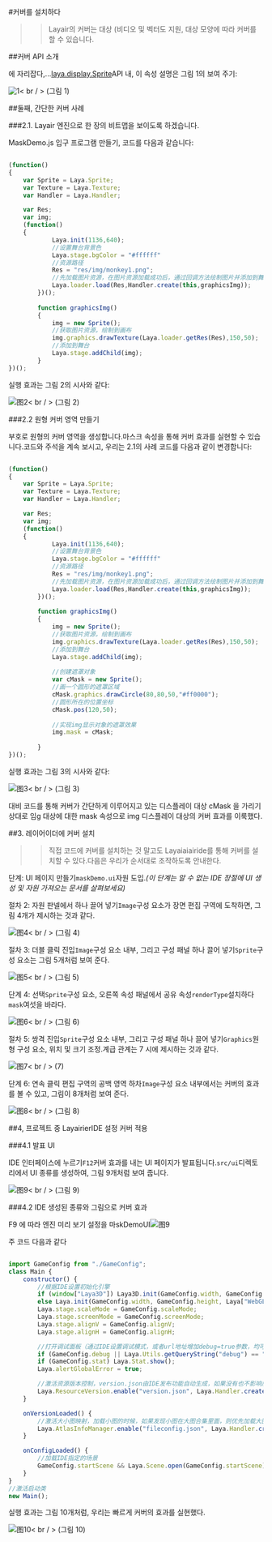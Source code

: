 #커버를 설치하다

>> Layair의 커버는 대상 (비디오 및 벡터도 지원, 대상 모양에 따라 커버를 할 수 있습니다.
>>



##커버 API 소개

에 자리잡다,...[laya.display.Sprite](http://layaair.ldc.layabox.com/api/index.html?category=Core&class=laya.display.Sprite%3Ch1%3Emask)API 내, 이 속성 설명은 그림 1의 보여 주기:

![1](img/1.jpg)< br / > (그림 1)



##둘째, 간단한 커버 사례

###2.1. Layair 엔진으로 한 장의 비트맵을 보이도록 하겠습니다.

MaskDemo.js 입구 프로그램 만들기, 코드를 다음과 같습니다:


```javascript

(function()
{
  	var Sprite = Laya.Sprite;
	var Texture = Laya.Texture;
  	var Handler = Laya.Handler;

  	var Res;
	var img;
	(function()
	{
			Laya.init(1136,640);
			//设置舞台背景色
			Laya.stage.bgColor = "#ffffff"      
			//资源路径
			Res = "res/img/monkey1.png";		
			//先加载图片资源，在图片资源加载成功后，通过回调方法绘制图片并添加到舞台
			Laya.loader.load(Res,Handler.create(this,graphicsImg));   
		})();
		
		function graphicsImg()
		{
			img = new Sprite();
			//获取图片资源，绘制到画布
			img.graphics.drawTexture(Laya.loader.getRes(Res),150,50);
			//添加到舞台
			Laya.stage.addChild(img);
		}
})();
```


실행 효과는 그림 2의 시사와 같다:

![图2](img/2.jpg)< br / > (그림 2)

###2.2 원형 커버 영역 만들기

부호로 원형의 커버 영역을 생성합니다.마스크 속성을 통해 커버 효과를 실현할 수 있습니다.코드와 주석을 계속 보시고, 우리는 2.1의 사례 코드를 다음과 같이 변경합니다:


```javascript

(function()
{
  	var Sprite = Laya.Sprite;
	var Texture = Laya.Texture;
  	var Handler = Laya.Handler;

  	var Res;
	var img;
	(function()
	{
			Laya.init(1136,640);
			//设置舞台背景色
			Laya.stage.bgColor = "#ffffff"      
			//资源路径
			Res = "res/img/monkey1.png";		
			//先加载图片资源，在图片资源加载成功后，通过回调方法绘制图片并添加到舞台
			Laya.loader.load(Res,Handler.create(this,graphicsImg));   
		})();
		
		function graphicsImg()
		{
			img = new Sprite();
			//获取图片资源，绘制到画布
			img.graphics.drawTexture(Laya.loader.getRes(Res),150,50);
			//添加到舞台
			Laya.stage.addChild(img);
			
			//创建遮罩对象
			var cMask = new Sprite();
			//画一个圆形的遮罩区域
			cMask.graphics.drawCircle(80,80,50,"#ff0000");
          	//圆形所在的位置坐标
			cMask.pos(120,50);
         
         	//实现img显示对象的遮罩效果
			img.mask = cMask;
			
		}
})();
```


실행 효과는 그림 3의 시사와 같다:

![图3](img/3.jpg)< br / > (그림 3)

대비 코드를 통해 커버가 간단하게 이루어지고 있는 디스플레이 대상 cMask 을 가리기 상대로 임g 대상에 대한 mask 속성으로 img 디스플레이 대상의 커버 효과를 이룩했다.





##3. 레이어이더에 커버 설치

>> 직접 코드에 커버를 설치하는 것 말고도 Layaiaiairide를 통해 커버를 설치할 수 있다.다음은 우리가 순서대로 조작하도록 안내한다.

단계: UI 페이지 만들기`maskDemo.ui`자원 도입.*(이 단계는 알 수 없는 IDE 장절에 UI 생성 및 자원 가져오는 문서를 살펴보세요)*



절차 2: 자원 판넬에서 하나 끌어 넣기`Image`구성 요소가 장면 편집 구역에 도착하면, 그림 4개가 제시하는 것과 같다.

![图4](img/4.png)< br / > (그림 4)



절차 3: 더블 클릭 진입`Image`구성 요소 내부, 그리고 구성 패널 하나 끌어 넣기`Sprite`구성 요소는 그림 5개처럼 보여 준다.

![图5](img/5.png)< br / > (그림 5)





단계 4: 선택`Sprite`구성 요소, 오른쪽 속성 패널에서 공유 속성`renderType`설치하다`mask`여섯을 바라다.

![图6](img/6.png)< br / > (그림 6)



절차 5: 쌍격 진입`Sprite`구성 요소 내부, 그리고 구성 패널 하나 끌어 넣기`Graphics`원형 구성 요소, 위치 및 크기 조정.계급 관계는 7 시에 제시하는 것과 같다.

![图7](img/7.png)< br / > (7)



단계 6: 연속 클릭 편집 구역의 공백 영역 하차`Image`구성 요소 내부에서는 커버의 효과를 볼 수 있고, 그림이 8개처럼 보여 준다.

![图8](img/8.png)< br / > (그림 8)





##4, 프로젝트 중 LayairierIDE 설정 커버 적용

###4.1 발표 UI

IDE 인터페이스에 누르기`F12`커버 효과를 내는 UI 페이지가 발표됩니다.`src/ui`디렉토리에서 UI 종류를 생성하여, 그림 9개처럼 보여 줍니다.

![图9](img/9.png)< br / > (그림 9)



###4.2 IDE 생성된 종류와 그림으로 커버 효과

F9 에 따라 엔진 미리 보기 설정을 마skDemoUI![图9](img/10.png)





주 코드 다음과 같다


```javascript

import GameConfig from "./GameConfig";
class Main {
	constructor() {
		//根据IDE设置初始化引擎		
		if (window["Laya3D"]) Laya3D.init(GameConfig.width, GameConfig.height);
		else Laya.init(GameConfig.width, GameConfig.height, Laya["WebGL"]);
		Laya.stage.scaleMode = GameConfig.scaleMode;
		Laya.stage.screenMode = GameConfig.screenMode;
		Laya.stage.alignV = GameConfig.alignV;
		Laya.stage.alignH = GameConfig.alignH;

		//打开调试面板（通过IDE设置调试模式，或者url地址增加debug=true参数，均可打开调试面板）
		if (GameConfig.debug || Laya.Utils.getQueryString("debug") == "true") Laya.enableDebugPanel();
		if (GameConfig.stat) Laya.Stat.show();
		Laya.alertGlobalError = true;

		//激活资源版本控制，version.json由IDE发布功能自动生成，如果没有也不影响后续流程
		Laya.ResourceVersion.enable("version.json", Laya.Handler.create(this, this.onVersionLoaded), Laya.ResourceVersion.FILENAME_VERSION);
	}

	onVersionLoaded() {
		//激活大小图映射，加载小图的时候，如果发现小图在大图合集里面，则优先加载大图合集，而不是小图
		Laya.AtlasInfoManager.enable("fileconfig.json", Laya.Handler.create(this, this.onConfigLoaded));
	}

	onConfigLoaded() {
		//加载IDE指定的场景
		GameConfig.startScene && Laya.Scene.open(GameConfig.startScene);
	}
}
//激活启动类
new Main();

```


실행 효과는 그림 10개처럼, 우리는 빠르게 커버의 효과를 실현했다.

![图10](img/10.jpg)< br / > (그림 10)

